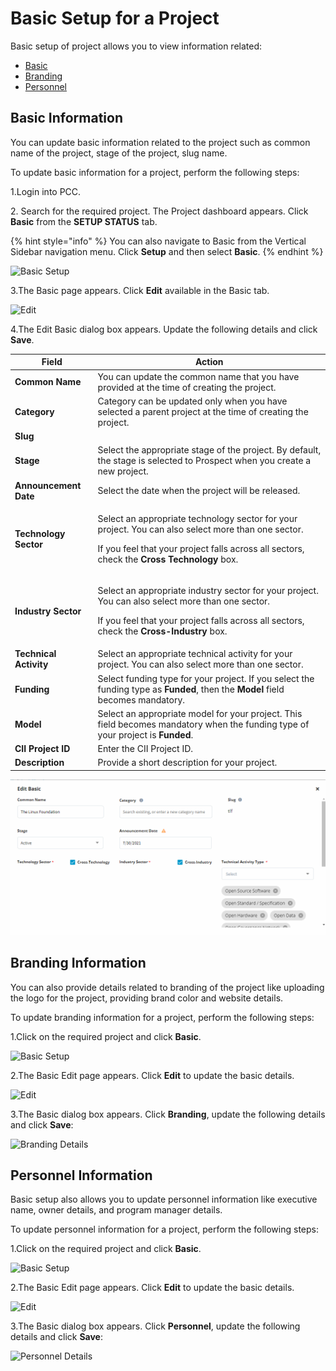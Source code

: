 # Basic Setup for a Project

Basic setup of project allows you to view information related:

* [Basic](basic-setup-for-a-project.md#basic-information)
* [Branding](basic-setup-for-a-project.md#branding-information)
* [Personnel](basic-setup-for-a-project.md#personnel-information)

## Basic Information <a href="#basic-information" id="basic-information"></a>

You can update basic information related to the project such as common name of the project, stage of the project, slug name.

To update basic information for a project, perform the following steps:

1.Login into PCC.

2\. Search for the required project. The Project dashboard appears. Click **Basic** from the **SETUP STATUS** tab.

{% hint style="info" %}
You can also navigate to Basic from the Vertical Sidebar navigation menu. Click **Setup** and then select **Basic**.
{% endhint %}

![Basic Setup](https://files.gitbook.com/v0/b/gitbook-28427.appspot.com/o/assets%2F-MT\_pAMg4FUQlUpKbPvg%2F-MYVqEiK8ITkWCIS1MX-%2F-MYVqe\_\_FDB2g32OQ5Rc%2FBasic.png?alt=media\&token=ee821b5f-26d5-440a-9e0b-91aee5cb690e)

3.The Basic page appears. Click **Edit** available in the Basic tab.

![Edit](https://files.gitbook.com/v0/b/gitbook-28427.appspot.com/o/assets%2F-MT\_pAMg4FUQlUpKbPvg%2F-MgdZ3FEhytAoLgAUcth%2F-Mgd\_pSJ\_nnTofuo9eFN%2FEdit.png?alt=media\&token=0887c72b-e8a7-491d-917b-b7e4ed1df2b0)

4.The Edit Basic dialog box appears. Update the following details and click **Save**.

| **Field**              | **Action**                                                                                                                                                                                                                |
| ---------------------- | ------------------------------------------------------------------------------------------------------------------------------------------------------------------------------------------------------------------------- |
| **Common Name**        | You can update the common name that you have provided at the time of creating the project.                                                                                                                                |
| **Category**           | Category can be updated only when you have selected a parent project at the time of creating the project.                                                                                                                 |
| **Slug**               |                                                                                                                                                                                                                           |
| **Stage**              | Select the appropriate stage of the project. By default, the stage is selected to Prospect when you create a new project.                                                                                                 |
| **Announcement Date**  | Select the date when the project will be released.                                                                                                                                                                        |
| **Technology Sector**  | <p>Select an appropriate technology sector for your project. You can also select more than one sector.</p><p>If you feel that your project falls across all sectors, check the <strong>Cross Technology</strong> box.</p> |
| **Industry Sector**    | <p>Select an appropriate industry sector for your project. You can also select more than one sector.</p><p>If you feel that your project falls across all sectors, check the <strong>Cross-Industry</strong> box.</p>     |
| **Technical Activity** | Select an appropriate technical activity for your project. You can also select more than one sector.                                                                                                                      |
| **Funding**            | Select funding type for your project. If you select the funding type as **Funded**, then the **Model** field becomes mandatory.                                                                                           |
| **Model**              | Select an appropriate model for your project. This field becomes mandatory when the funding type of your project is **Funded**.                                                                                           |
| **CII Project ID**     | Enter the CII Project ID.                                                                                                                                                                                                 |
| **Description**        | Provide a short description for your project.                                                                                                                                                                             |

![Edit Basic](../../.gitbook/assets/Edit-Basic.gif)

## Branding Information

You can also provide details related to branding of the project like uploading the logo for the project, providing brand color and website details.

To update branding information for a project, perform the following steps:

1.Click on the required project and click **Basic**.

![Basic Setup](https://files.gitbook.com/v0/b/gitbook-28427.appspot.com/o/assets%2F-MT\_pAMg4FUQlUpKbPvg%2F-MYVqEiK8ITkWCIS1MX-%2F-MYVqe\_\_FDB2g32OQ5Rc%2FBasic.png?alt=media\&token=ee821b5f-26d5-440a-9e0b-91aee5cb690e)

2.The Basic Edit page appears. Click **Edit** to update the basic details.

![Edit](https://gblobscdn.gitbook.com/assets%2F-MCG-Km6\_RcGyUVKsLIx%2F-MEHCY-wqnF4e-rkQmSt%2F-MEIOhpPgoOhKhQwm6Zx%2FBrand\_edit.png?alt=media\&token=77963ddb-0a73-4ec0-9276-89d95c4a52e6)

3.The Basic dialog box appears. Click **Branding**, update the following details and click **Save**:

![Branding Details](https://gblobscdn.gitbook.com/assets%2F-MCG-Km6\_RcGyUVKsLIx%2F-MEHCY-wqnF4e-rkQmSt%2F-MEIRfjJQ1bkaWL-G6PN%2FBrand\_Details.png?alt=media\&token=71b68a16-261d-4bcf-99f4-cd03b54bf2ed)

## Personnel Information <a href="#personnel-information" id="personnel-information"></a>

Basic setup also allows you to update personnel information like executive name, owner details, and program manager details.

To update personnel information for a project, perform the following steps:

1.Click on the required project and click **Basic**.

![Basic Setup](https://files.gitbook.com/v0/b/gitbook-28427.appspot.com/o/assets%2F-MT\_pAMg4FUQlUpKbPvg%2F-MYVqEiK8ITkWCIS1MX-%2F-MYVqe\_\_FDB2g32OQ5Rc%2FBasic.png?alt=media\&token=ee821b5f-26d5-440a-9e0b-91aee5cb690e)

2.The Basic Edit page appears. Click **Edit** to update the basic details.

![Edit](https://gblobscdn.gitbook.com/assets%2F-MCG-Km6\_RcGyUVKsLIx%2F-MEIS6pHfXwMvVAce590%2F-MEIT6lLvLipNpigYwtE%2FB1.png?alt=media\&token=62b41b4d-e867-48d8-b5d8-55d3e7cfd186)

3.The Basic dialog box appears. Click **Personnel**, update the following details and click **Save**:

![Personnel Details](https://gblobscdn.gitbook.com/assets%2F-MCG-Km6\_RcGyUVKsLIx%2F-MEIS6pHfXwMvVAce590%2F-MEIUCgEqo94OkxQi1gx%2FPersonnel.png?alt=media\&token=e5a110bb-01a6-4fa1-8c4a-fe64f16c25f2)
